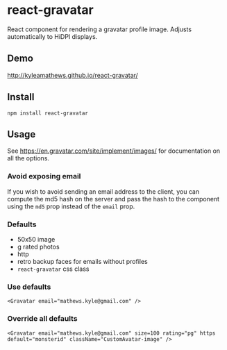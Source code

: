 react-gravatar
==============

React component for rendering a gravatar profile image. Adjusts automatically to HiDPI displays.

## Demo
http://kyleamathews.github.io/react-gravatar/

## Install
`npm install react-gravatar`

## Usage
See https://en.gravatar.com/site/implement/images/ for documentation on
all the options.

### Avoid exposing email
If you wish to avoid sending an email address to the client, you can
compute the md5 hash on the server and pass the hash to the component
using the `md5` prop instead of the `email` prop.

### Defaults
* 50x50 image
* g rated photos
* http
* retro backup faces for emails without profiles
* `react-gravatar` css class

### Use defaults
`<Gravatar email="mathews.kyle@gmail.com" />`

### Override all defaults
`<Gravatar
	email="mathews.kyle@gmail.com"
	size=100
	rating="pg"
	https
	default="monsterid"
	className="CustomAvatar-image"
/>`
